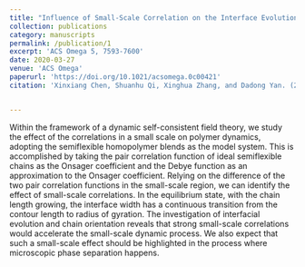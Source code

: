 ```yaml
---
title: "Influence of Small-Scale Correlation on the Interface Evolution of Semiflexible Homopolymer Blends"
collection: publications
category: manuscripts
permalink: /publication/1
excerpt: 'ACS Omega 5, 7593-7600'
date: 2020-03-27
venue: 'ACS Omega'
paperurl: 'https://doi.org/10.1021/acsomega.0c00421'
citation: 'Xinxiang Chen, Shuanhu Qi, Xinghua Zhang, and Dadong Yan. (2020). &quot;Influence of Small-Scale Correlation on the Interface Evolution of Semiflexible Homopolymer Blends&quot; <i>ACS Omega </i> 5, 7593-7600.'


---
```

Within the framework of a dynamic self-consistent field theory, we study the effect of the correlations in a small scale on polymer dynamics, adopting the semiflexible homopolymer blends as the model system. This is accomplished by taking the pair correlation function of ideal semiflexible chains as the Onsager coefficient and the Debye function as an approximation to the Onsager coefficient. Relying on the difference of the two pair correlation functions in the small-scale region, we can identify the effect of small-scale correlations. In the equilibrium state, with the chain length growing, the interface width has a continuous transition from the contour length to radius of gyration. The investigation of interfacial evolution and chain orientation reveals that strong small-scale correlations would accelerate the small-scale dynamic process. We also expect that such a small-scale effect should be highlighted in the process where microscopic phase separation happens.
